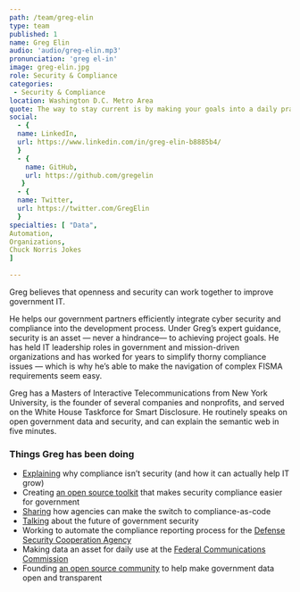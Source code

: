 ```yaml
---
path: /team/greg-elin
type: team
published: 1
name: Greg Elin
audio: 'audio/greg-elin.mp3'
pronunciation: 'greg el-in'
image: greg-elin.jpg
role: Security & Compliance
categories:
 - Security & Compliance
location: Washington D.C. Metro Area
quote: The way to stay current is by making your goals into a daily practice.
social: 
  - {
  name: LinkedIn,
  url: https://www.linkedin.com/in/greg-elin-b8885b4/
  }
  - {
    name: GitHub,
    url: https://github.com/gregelin
   }
  - {
  name: Twitter,
  url: https://twitter.com/GregElin
  }
specialties: [ "Data",
Automation,
Organizations,
Chuck Norris Jokes
]
  
---
```


Greg believes that openness and security can work together to improve government IT.

He helps our government partners efficiently integrate cyber security and compliance into the development process. Under Greg’s expert guidance, security is an asset — never a hindrance— to achieving project goals. He has held IT leadership roles in government and mission-driven organizations and has worked for years to simplify thorny compliance issues — which is why he’s able to make the navigation of complex FISMA requirements seem easy.

Greg has a Masters of Interactive Telecommunications from New York University, is the founder of several companies and nonprofits, and served on the White House Taskforce for Smart Disclosure. He routinely speaks on open government data and security, and can explain the semantic web in five minutes.




### Things Greg has been doing
* [Explaining](https://www.linkedin.com/pulse/compliance-security-scales-greg-elin/) why compliance isn’t security (and how it can actually help IT grow)
* Creating [an open source toolkit](https://govready.com/) that makes security compliance easier for government
* [Sharing](https://youtu.be/jUoH5ZHhEeY?t=168) how agencies can make the switch to compliance-as-code 
* [Talking](https://www.agilegovleaders.org/ceo-govready-greg-elin-speak-agile-government-sacramento/) about the future of government security
* Working to automate the compliance reporting process for the [Defense Security Cooperation Agency](https://civicactions.com/case-study/globalnet)
* Making data an asset for daily use at the [Federal Communications Commission](https://www.fcc.gov/)
* Founding [an open source community](https://sunlightfoundation.com/labs/) to help make government data open and transparent




